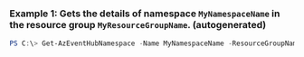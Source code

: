 ### Example 1: Gets the details of namespace `MyNamespaceName` in the resource group `MyResourceGroupName`. (autogenerated)
```powershell
PS C:\> Get-AzEventHubNamespace -Name MyNamespaceName -ResourceGroupName MyResourceGroupName
```

